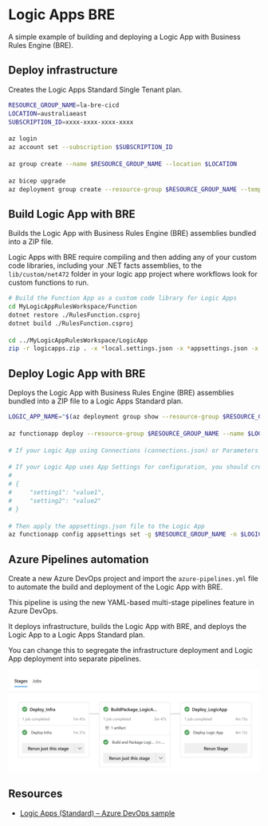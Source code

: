# Logic Apps BRE

A simple example of building and deploying a Logic App with Business Rules Engine (BRE).

## Deploy infrastructure

Creates the Logic Apps Standard Single Tenant plan.

```bash
RESOURCE_GROUP_NAME=la-bre-cicd
LOCATION=australiaeast
SUBSCRIPTION_ID=xxxx-xxxx-xxxx-xxxx

az login
az account set --subscription $SUBSCRIPTION_ID

az group create --name $RESOURCE_GROUP_NAME --location $LOCATION

az bicep upgrade
az deployment group create --resource-group $RESOURCE_GROUP_NAME --template-file infra/bicep/deploy.bicep [--parameters @deploy.parameters.json]
```

## Build Logic App with BRE

Builds the Logic App with Business Rules Engine (BRE) assemblies bundled into a ZIP file.

Logic Apps with BRE require compiling and then adding any of your custom code libraries, including your .NET facts assemblies, to the `lib/custom/net472` folder in your logic app project where workflows look for custom functions to run.

```bash
# Build the Function App as a custom code library for Logic Apps
cd MyLogicAppRulesWorkspace/Function
dotnet restore ./RulesFunction.csproj
dotnet build ./RulesFunction.csproj

cd ../MyLogicAppRulesWorkspace/LogicApp
zip -r logicapps.zip . -x *local.settings.json -x *appsettings.json -x *__azurite_db_*.json -x *storage__ -x *.zip
```

## Deploy Logic App with BRE

Deploys the Logic App with Business Rules Engine (BRE) assemblies bundled into a ZIP file to a Logic Apps Standard plan.

```bash
LOGIC_APP_NAME="$(az deployment group show --resource-group $RESOURCE_GROUP_NAME --name deploy --query properties.outputs.logicAppName.value -o tsv)"

az functionapp deploy --resource-group $RESOURCE_GROUP_NAME --name $LOGIC_APP_NAME --src-path logicapps.zip --type zip

# If your Logic App using Connections (connections.json) or Parameters (parameters.json) files, you should include them in the ZIP file.

# If your Logic App uses App Settings for configuration, you should create a `appsettings.json` file, e.g.
#
# {
#     "setting1": "value1",
#     "setting2": "value2"
# }

# Then apply the appsettings.json file to the Logic App
az functionapp config appsettings set -g $RESOURCE_GROUP_NAME -n $LOGIC_APP_NAME --settings @appsettings.json
```

## Azure Pipelines automation

Create a new Azure DevOps project and import the `azure-pipelines.yml` file to automate the build and deployment of the Logic App with BRE.

This pipeline is using the new YAML-based multi-stage pipelines feature in Azure DevOps.

It deploys infrastructure, builds the Logic App with BRE, and deploys the Logic App to a Logic Apps Standard plan.

You can change this to segregate the infrastructure deployment and Logic App deployment into separate pipelines.

![azdo-pipelines](img/azdo-pipelines.png)

## Resources

* [Logic Apps (Standard) – Azure DevOps sample](https://github.com/Azure/logicapps/tree/master/azure-devops-sample)

